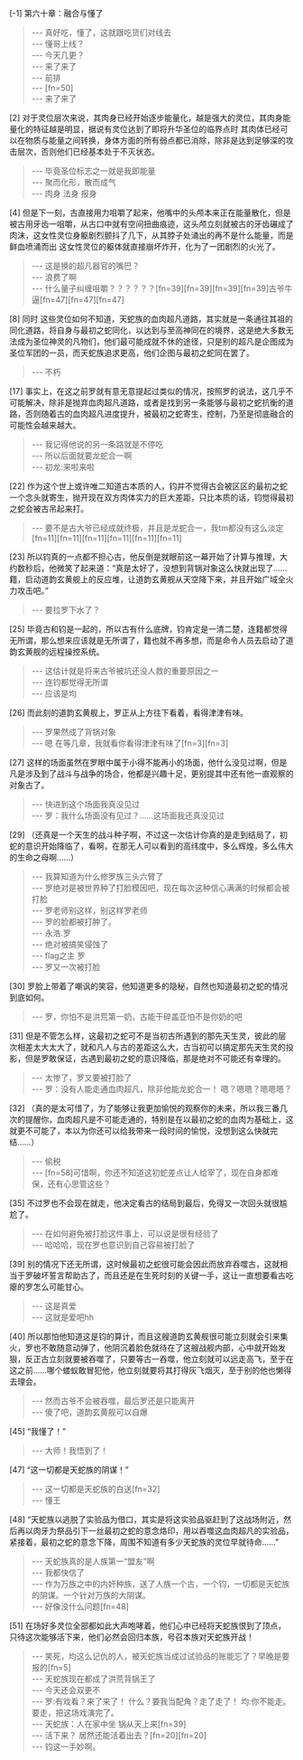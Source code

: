 
[-1] 第六十章：融合与懂了
>--- 真好吃，懂了，这就跟吃货们对线去<br>
>--- 懂哥上线？<br>
>--- 今天几更？<br>
>--- 来了来了<br>
>--- 前排<br>
>--- [fn=50]<br>
>--- 来了来了<br>

[2] 对于灵位层次来说，其肉身已经开始逐步能量化，越是强大的灵位，其肉身能量化的特征越是明显，据说有灵位达到了即将升华圣位的临界点时 其肉体已经可以在物质与能量之间转换，身体方面的所有弱点都已消除，除非是达到足够深的攻击层次，否则他们已经基本处于不灭状态。
>--- 毕竟圣位标志之一就是我即能量<br>
>--- 聚而化形，散而成气<br>
>--- 肉身 法身 报身<br>

[4] 但是下一刻，古直接用力咀嚼了起来，他嘴中的头颅本来正在能量散化，但是被古用牙齿一咀嚼，从古口中就有空间扭曲痕迹，这头颅立刻就被古的牙齿碾成了肉沫，这女性灵位身躯剧烈颤抖了几下，从其脖子处涌出的再不是什么能量，而是鲜血喷涌而出 这女性灵位的躯体就直接崩坏炸开，化为了一团剧烈的火光了。
>--- 这是换的超凡器官的嘴巴？<br>
>--- 浪费了啊<br>
>--- 什么量子纠缠咀嚼？？？？？？[fn=39][fn=39][fn=39][fn=39]古爷牛逼[fn=47][fn=47][fn=47]<br>

[8] 同时 这些灵位如何不知道，天蛇族的血肉超凡道路，其实就是一条通往其祖的同化道路，将自身与最初之蛇同化，以达到与至高神同在的境界，这是绝大多数无法成为圣位神灵的凡物们，他们最可能成就不休的途径，只是别的超凡是企图成为圣位军团的一员，而天蛇族追求更高，他们企图与最初之蛇同在罢了。
>--- 不朽<br>

[17] 事实上，在这之前罗就有意无意提起过类似的情况，按照罗的说法，这几乎不可能解决，除非是抛弃血肉超凡道路，或者是找到另一条能够与最初之蛇抗衡的道路，否则随着古的血肉超凡进度提升，被最初之蛇寄生，控制，乃至是彻底融合的可能性会越来越大。
>--- 我记得他说的另一条路就是不停吃<br>
>--- 所以后面就要龙蛇合一啊<br>
>--- 初龙:来啦来啦<br>

[22] 作为这个世上或许唯二知道古本质的人，钧并不觉得古会被区区的最初之蛇一个念头就寄生，抛开现在双方肉体实力的巨大差距，只比本质的话，钧觉得最初之蛇会被古吊起来打。
>--- 要不是古大爷已经成就终极，并且是龙蛇合一，我tm都没有这么淡定[fn=11][fn=11][fn=11][fn=11][fn=11][fn=11]<br>

[23] 所以钧真的一点都不担心古，他反倒是就眼前这一幕开始了计算与推理，大约数秒后，他微笑了起来道：“真是太好了，没想到背锅对象这么快就出现了……籍，启动道韵玄黄舰上的反应堆，让道韵玄黄舰从天空降下来，并且开始广域全火力攻击吧。”
>--- 要拉罗下水了？<br>

[25] 毕竟古和钧是一起的，所以古有什么底牌，钧肯定是一清二楚，连籍都觉得无所谓，那么想来应该就是无所谓了，籍也就不再多想，而是命令人员去启动了道韵玄黄舰的远程操控系统。
>--- 这估计就是将来古爷被坑还没人救的重要原因之一<br>
>--- 连钧都觉得无所谓<br>
>--- 应该是均<br>

[26] 而此刻的道韵玄黄舰上，罗正从上方往下看着，看得津津有味。
>--- 罗果然成了背锅对象<br>
>--- 嗯 在等几章，我就看你看得津津有味了[fn=3][fn=3]<br>

[27] 这样的场面虽然在罗眼中属于小得不能再小的场面，他什么没见过啊，但是凡是涉及到了战斗与战争的场合，他都是兴趣十足，更别提其中还有他一直观察的对象古了。
>--- 快进到这个场面我真没见过<br>
>--- 罗：我什么场面没有见过？……这场面我还真没见过<br>

[29] （还真是一个天生的战斗种子啊，不过这一次估计你真的是走到结局了，初蛇的意识开始降临了，看啊，在那无人可以看到的高纬度中，多么辉煌，多么伟大的生命之母啊……）
>--- 我算知道为什么修罗族三头六臂了<br>
>--- 罗绝对是被世界种了打脸模因吧，现在每次这种信心满满的时候都会被打脸<br>
>--- 罗老师别这样，别这样罗老师<br>
>--- 罗的脸都被打肿了。<br>
>--- 永浩.罗<br>
>--- 绝对被搞笑侵蚀了<br>
>--- flag之主 罗<br>
>--- 罗又一次被打脸<br>

[30] 罗脸上带着了嘲讽的笑容，他知道更多的隐秘，自然也知道最初之蛇的情况到底如何。
>--- 罗，你怕不是洪荒第一奶，古能干碎盖亚怕不是你奶的吧<br>

[31] 但是不管怎么样，这最初之蛇可不是当初古所遇到的那先天生灵，彼此的层次相差太大太大了，就和凡人与古的差距这么大，古当初可以搞定那先天生灵的投影，但是罗敢保证，古遇到最初之蛇的意识降临，那是绝对不可能还有幸理的。
>--- 太惨了，罗又要被打脸了<br>
>--- 罗：没有人能走通血肉超凡，除非他能龙蛇合一！
嗯？嗯嗯？嗯嗯嗯？<br>

[32] （真的是太可惜了，为了能够让我更加愉悦的观察你的未来，所以我三番几次的提醒你，血肉超凡是不可能走通的，特别是在以最初之蛇的血肉为基础上，这就更不可能了，本以为你还可以给我带来一段时间的愉悦，没想到这么快就完结……）
>--- 偷税<br>
>--- [fn=58]可惜啊，你还不知道这初蛇差点让人给宰了，现在自身都难保，还有心思管这些？<br>

[35] 不过罗也不会现在就走，他决定看古的结局到最后，免得又一次回头就很尴尬了。
>--- 在如何避免被打脸这件事上，可以说是很有经验了<br>
>--- 哈哈哈，现在罗也意识到自己容易被打脸了<br>

[39] 别的情况下还无所谓，这时候最初之蛇很可能会因此而放弃吞噬古，这就相当于罗破坏誓言帮助古了，而且还是在生死时刻的关键一手，这让一直想要看古吃瘪的罗怎么可能甘心。
>--- 这是真爱<br>
>--- 这就是爱吧hh<br>

[40] 所以那怕他知道这是钧的算计，而且这艘道韵玄黄舰很可能立刻就会引来集火，罗也不敢随意动弹了，他阴沉着脸色就待在了这艘战舰内部，心中就开始发狠，反正古立刻就要被吞噬了，只要等古一吞噬，他立刻就可以远走高飞，至于在这之前……哪个蝼蚁敢冒犯他，他立刻就要将其打得灰飞烟灭，至于别的他也懒得去理会。
>--- 然而古爷不会被吞噬，最后罗还是只能离开<br>
>--- 傻了吧，道韵玄黄舰可以自爆<br>

[45] “我懂了！”
>--- 大师！我悟到了！<br>

[47] “这一切都是天蛇族的阴谋！”
>--- 这一切都是天蛇族的白送[fn=32]<br>
>--- 懂王<br>

[48] “天蛇族以逃脱了实验品为借口，其实是将这实验品驱赶到了这战场附近，然后再以肉牙为祭品引下一丝最初之蛇的意念烙印，用以吞噬这血肉超凡的实验品，紧接着，最初之蛇的意念下降，周围不知道有多少天蛇族的灵位早就待命……”
>--- 天蛇族真的是人族第一“盟友”啊<br>
>--- 我都快信了<br>
>--- 作为万族之中的内奸种族，送了人族一个古，一个钧，一切都是天蛇族的阴谋。一个针对万族的大阴谋。<br>
>--- 好像没什么问题[fn=48]<br>

[51] 在场好多灵位全部都如此大声咆哮着，他们心中已经将天蛇族恨到了顶点，只待这次能够活下来，他们必然会回归本族，号召本族对天蛇族开战！
>--- 笑死，均这么记仇的人，被天蛇族当成过试验品的账能忘了？早晚是要报的[fn=5]<br>
>--- 天蛇族现在都成了洪荒背锅王了<br>
>--- 今天还会双更不<br>
>--- 罗:有戏看？来了来了！  什么？要我当配角？走了走了！
均:你不能走。要走，把这场戏演完了。<br>
>--- 天蛇族：人在家中坐 锅从天上来[fn=39]<br>
>--- 活下来？  居然还能活着出去？[fn=20][fn=20]<br>
>--- 钧这一手妙啊。<br>
